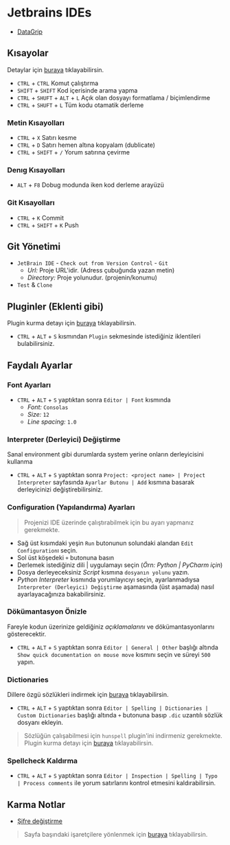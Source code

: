 # Jetbrains IDEs

* [DataGrip](https://www.jetbrains.com/datagrip/)

## Kısayolar

Detaylar için [buraya](https://www.jetbrains.com/help/idea/mastering-keyboard-shortcuts.html) tıklayabilirsin.

* `CTRL` + `CTRL` Komut çalıştırma
* `SHIFT` + `SHIFT` Kod içerisinde arama yapma
* `CTRL` + `SHUFT` + `ALT` + `L` Açık olan dosyayı formatlama / biçimlendirme
* `CTRL` + `SHUFT` + `L` Tüm kodu otamatik derleme

### Metin Kısayolları

* `CTRL` + `X` Satırı kesme
* `CTRL` + `D` Satırı hemen altına kopyalam (dublicate)
* `CTRL` + `SHIFT` + `/` Yorum satırına çevirme

### Denıg Kısayolları

* `ALT` + `F8` Dobug modunda iken kod derleme arayüzü

### Git Kısayolları

* `CTRL` + `K` Commit
* `CTRL` + `SHIFT` + `K` Push

## Git Yönetimi

* `JetBrain IDE` - `Check out from Version Control` - `Git`
  * *Url:* Proje URL'idir. (Adress çubuğunda yazan metin)
  * *Directory:* Proje yolunudur. (projenin/konumu)
* `Test` & `Clone`

## Pluginler (Eklenti gibi)

Plugin kurma detayı için [buraya](https://www.jetbrains.com/help/idea/managing-plugins.html) tıklayabilirsin.

* `CTRL` + `ALT` + `S` kısmından `Plugin` sekmesinde istediğiniz iklentileri bulabilirsiniz.

## Faydalı Ayarlar

### Font Ayarları

* `CTRL` + `ALT` + `S` yaptıktan sonra `Editor | Font` kısmında
  * *Font:* `Consolas`
  * *Size:* `12`
  * *Line spacing:* `1.0`

### Interpreter (Derleyici) Değiştirme

Sanal environment gibi durumlarda system yerine onların derleyicisini kullanma

* `CTRL` + `ALT` + `S` yaptıktan sonra `Project: <project name> | Project Interpreter` sayfasında `Ayarlar Butonu | Add` kısmına basarak derleyicinizi değiştirebilirsiniz.

### Configuration (Yapılandırma) Ayarları

> Projenizi IDE üzerinde çalıştırabilmek için bu ayarı yapmanız gerekmekte.

* Sağ üst kısımdaki yeşin `Run` butonunun solundaki alandan `Edit Configuration`ı seçin.
* Sol üst köşedeki `+` butonuna basın
* Derlemek istediğiniz dili | uygulamayı seçin (*Örn: Python | PyCharm için*)
* Dosya derleyeceksiniz *Script* kısmına `dosyanın yolunu` yazın.
* *Python Interpreter* kısmında yorumlayıcıyı seçin, ayarlanmadıysa `Interpreter (Derleyici) Değiştirme` aşamasında (üst aşamada) nasıl ayarlayacağınıza bakabilirsiniz.

### Dökümantasyon Önizle

Fareyle kodun üzerinize geldiğiniz *açıklamalarını* ve dökümantasyonlarını gösterecektir.

* `CTRL` + `ALT` + `S` yaptıktan sonra `Editor | General | Other` başlığı altında `Show quick documentation on mouse move` kısmını seçin ve süreyi `500` yapın.

### Dictionaries

Dillere özgü sözlükleri indirmek için [buraya](https://drive.google.com/open?id=1UAGLGvwv_zLBzH7zH1oGRvYhzzP67M4k) tıklayabilirsin.

* `CTRL` + `ALT` + `S` yaptıktan sonra `Editor | Spelling | Dictionaries | Custom Dictionaries` başlığı altında `+` butonuna basıp `.dic` uzantılı sözlük dosyanı ekleyin.

> Sözlüğün çalışabilmesi için `hunspell` plugin'ini indirmeniz gerekmekte. Plugin kurma detayı için [buraya](https://www.jetbrains.com/help/idea/managing-plugins.html) tıklayabilirsin.

### Spellcheck Kaldırma

* `CTRL` + `ALT` + `S` yaptıktan sonra `Editor | Inspection | Spelling | Typo | Process comments` ile yorum satırlarını kontrol etmesini kaldırabilirsin.

## Karma Notlar

* [Şifre değiştirme](https://stackoverflow.com/a/37959112)

> Sayfa başındaki işaretçilere yönlenmek için [buraya](#Y%C3%B6nlendirme) tıklayabilirsin.
